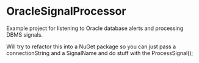 # OracleSignalProcessor

Example project for listening to Oracle database alerts and processing DBMS signals.

Will try to refactor this into a NuGet package so you can just pass a connectionString and a SignalName and do stuff with the ProcessSignal();
